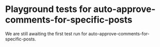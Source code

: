 # Playground tests for auto-approve-comments-for-specific-posts
We are still awaiting the first test run for auto-approve-comments-for-specific-posts.
